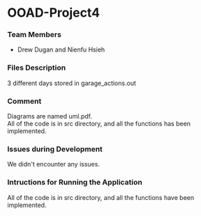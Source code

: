 # OOAD-Project4

### Team Members
- Drew Dugan and Nienfu Hsieh

### Files Description
3 different days stored in garage_actions.out  </br>

### Comment
Diagrams are named uml.pdf. </br>
All of the code is in src directory, and all the functions has been implemented. </br>


### Issues during Development
We didn't encounter any issues. 

### Intructions for Running the Application
All of the code is in src directory, and all the functions have been implemented. </br>
